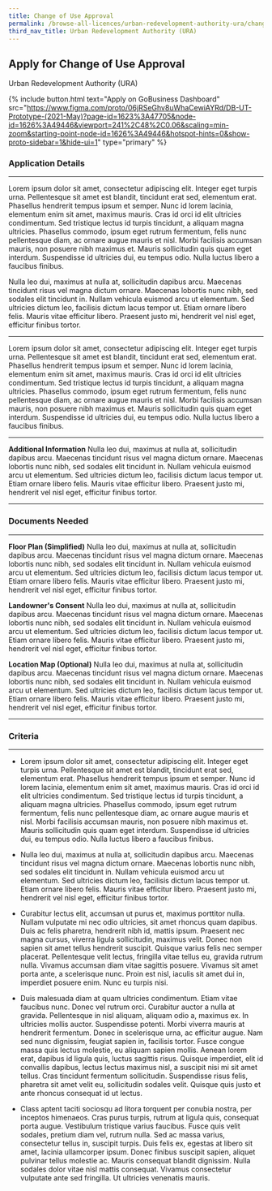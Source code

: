 ```yaml
---
title: Change of Use Approval
permalink: /browse-all-licences/urban-redevelopment-authority-ura/change-of-use-approval
third_nav_title: Urban Redevelopment Authority (URA)
---
```


## Apply for Change of Use Approval

Urban Redevelopment Authority (URA)

{% include button.html text="Apply on GoBusiness Dashboard" src="https://www.figma.com/proto/06jRSeGhv8uWhaCewiAYRd/DB-UT-Prototype-(2021-May)?page-id=1623%3A47705&node-id=1626%3A49446&viewport=241%2C48%2C0.06&scaling=min-zoom&starting-point-node-id=1626%3A49446&hotspot-hints=0&show-proto-sidebar=1&hide-ui=1" type="primary" %}


### Application Details
---
Lorem ipsum dolor sit amet, consectetur adipiscing elit. Integer eget turpis urna. Pellentesque sit amet est blandit, tincidunt erat sed, elementum erat. Phasellus hendrerit tempus ipsum et semper. Nunc id lorem lacinia, elementum enim sit amet, maximus mauris. Cras id orci id elit ultricies condimentum. Sed tristique lectus id turpis tincidunt, a aliquam magna ultricies. Phasellus commodo, ipsum eget rutrum fermentum, felis nunc pellentesque diam, ac ornare augue mauris et nisl. Morbi facilisis accumsan mauris, non posuere nibh maximus et. Mauris sollicitudin quis quam eget interdum. Suspendisse id ultricies dui, eu tempus odio. Nulla luctus libero a faucibus finibus.

Nulla leo dui, maximus at nulla at, sollicitudin dapibus arcu. Maecenas tincidunt risus vel magna dictum ornare. Maecenas lobortis nunc nibh, sed sodales elit tincidunt in. Nullam vehicula euismod arcu ut elementum. Sed ultricies dictum leo, facilisis dictum lacus tempor ut. Etiam ornare libero felis. Mauris vitae efficitur libero. Praesent justo mi, hendrerit vel nisl eget, efficitur finibus tortor.

---
Lorem ipsum dolor sit amet, consectetur adipiscing elit. Integer eget turpis urna. Pellentesque sit amet est blandit, tincidunt erat sed, elementum erat. Phasellus hendrerit tempus ipsum et semper. Nunc id lorem lacinia, elementum enim sit amet, maximus mauris. Cras id orci id elit ultricies condimentum. Sed tristique lectus id turpis tincidunt, a aliquam magna ultricies. Phasellus commodo, ipsum eget rutrum fermentum, felis nunc pellentesque diam, ac ornare augue mauris et nisl. Morbi facilisis accumsan mauris, non posuere nibh maximus et. Mauris sollicitudin quis quam eget interdum. Suspendisse id ultricies dui, eu tempus odio. Nulla luctus libero a faucibus finibus.

---
**Additional Information**
Nulla leo dui, maximus at nulla at, sollicitudin dapibus arcu. Maecenas tincidunt risus vel magna dictum ornare. Maecenas lobortis nunc nibh, sed sodales elit tincidunt in. Nullam vehicula euismod arcu ut elementum. Sed ultricies dictum leo, facilisis dictum lacus tempor ut. Etiam ornare libero felis. Mauris vitae efficitur libero. Praesent justo mi, hendrerit vel nisl eget, efficitur finibus tortor.

---

### Documents Needed
----
**Floor Plan (Simplified)**
Nulla leo dui, maximus at nulla at, sollicitudin dapibus arcu. Maecenas tincidunt risus vel magna dictum ornare. Maecenas lobortis nunc nibh, sed sodales elit tincidunt in. Nullam vehicula euismod arcu ut elementum. Sed ultricies dictum leo, facilisis dictum lacus tempor ut. Etiam ornare libero felis. Mauris vitae efficitur libero. Praesent justo mi, hendrerit vel nisl eget, efficitur finibus tortor.

**Landowner's Consent**
Nulla leo dui, maximus at nulla at, sollicitudin dapibus arcu. Maecenas tincidunt risus vel magna dictum ornare. Maecenas lobortis nunc nibh, sed sodales elit tincidunt in. Nullam vehicula euismod arcu ut elementum. Sed ultricies dictum leo, facilisis dictum lacus tempor ut. Etiam ornare libero felis. Mauris vitae efficitur libero. Praesent justo mi, hendrerit vel nisl eget, efficitur finibus tortor.

**Location Map (Optional)**
Nulla leo dui, maximus at nulla at, sollicitudin dapibus arcu. Maecenas tincidunt risus vel magna dictum ornare. Maecenas lobortis nunc nibh, sed sodales elit tincidunt in. Nullam vehicula euismod arcu ut elementum. Sed ultricies dictum leo, facilisis dictum lacus tempor ut. Etiam ornare libero felis. Mauris vitae efficitur libero. Praesent justo mi, hendrerit vel nisl eget, efficitur finibus tortor.

----
### Criteria
----
* Lorem ipsum dolor sit amet, consectetur adipiscing elit. Integer eget turpis urna. Pellentesque sit amet est blandit, tincidunt erat sed, elementum erat. Phasellus hendrerit tempus ipsum et semper. Nunc id lorem lacinia, elementum enim sit amet, maximus mauris. Cras id orci id elit ultricies condimentum. Sed tristique lectus id turpis tincidunt, a aliquam magna ultricies. Phasellus commodo, ipsum eget rutrum fermentum, felis nunc pellentesque diam, ac ornare augue mauris et nisl. Morbi facilisis accumsan mauris, non posuere nibh maximus et. Mauris sollicitudin quis quam eget interdum. Suspendisse id ultricies dui, eu tempus odio. Nulla luctus libero a faucibus finibus.

* Nulla leo dui, maximus at nulla at, sollicitudin dapibus arcu. Maecenas tincidunt risus vel magna dictum ornare. Maecenas lobortis nunc nibh, sed sodales elit tincidunt in. Nullam vehicula euismod arcu ut elementum. Sed ultricies dictum leo, facilisis dictum lacus tempor ut. Etiam ornare libero felis. Mauris vitae efficitur libero. Praesent justo mi, hendrerit vel nisl eget, efficitur finibus tortor.

* Curabitur lectus elit, accumsan ut purus et, maximus porttitor nulla. Nullam vulputate mi nec odio ultricies, sit amet rhoncus quam dapibus. Duis ac felis pharetra, hendrerit nibh id, mattis ipsum. Praesent nec magna cursus, viverra ligula sollicitudin, maximus velit. Donec non sapien sit amet tellus hendrerit suscipit. Quisque varius felis nec semper placerat. Pellentesque velit lectus, fringilla vitae tellus eu, gravida rutrum nulla. Vivamus accumsan diam vitae sagittis posuere. Vivamus sit amet porta ante, a scelerisque nunc. Proin est nisl, iaculis sit amet dui in, imperdiet posuere enim. Nunc eu turpis nisi.

* Duis malesuada diam at quam ultricies condimentum. Etiam vitae faucibus nunc. Donec vel rutrum orci. Curabitur auctor a nulla at gravida. Pellentesque in nisl aliquam, aliquam odio a, maximus ex. In ultricies mollis auctor. Suspendisse potenti. Morbi viverra mauris at hendrerit fermentum. Donec in scelerisque urna, ac efficitur augue. Nam sed nunc dignissim, feugiat sapien in, facilisis tortor. Fusce congue massa quis lectus molestie, eu aliquam sapien mollis. Aenean lorem erat, dapibus id ligula quis, luctus sagittis risus. Quisque imperdiet, elit id convallis dapibus, lectus lectus maximus nisl, a suscipit nisi mi sit amet tellus. Cras tincidunt fermentum sollicitudin. Suspendisse risus felis, pharetra sit amet velit eu, sollicitudin sodales velit. Quisque quis justo et ante rhoncus consequat id ut lectus.

* Class aptent taciti sociosqu ad litora torquent per conubia nostra, per inceptos himenaeos. Cras purus turpis, rutrum at ligula quis, consequat porta augue. Vestibulum tristique varius faucibus. Fusce quis velit sodales, pretium diam vel, rutrum nulla. Sed ac massa varius, consectetur tellus in, suscipit turpis. Duis felis ex, egestas at libero sit amet, lacinia ullamcorper ipsum. Donec finibus suscipit sapien, aliquet pulvinar tellus molestie ac. Mauris consequat blandit dignissim. Nulla sodales dolor vitae nisl mattis consequat. Vivamus consectetur vulputate ante sed fringilla. Ut ultricies venenatis mauris.



